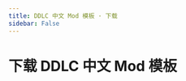 ```yaml
---
title: DDLC 中文 Mod 模板 · 下载
sidebar: False
---
```

# 下载 DDLC 中文 Mod 模板
<!-- <template>
  <a-breadcrumb>
    <a-breadcrumb-item><a href="/">DokiMod</a></a-breadcrumb-item>
    <a-breadcrumb-item><a href="/products">下载</a></a-breadcrumb-item>
    <a-breadcrumb-item><a href="/products/cnmodtemp">DDLC 中文 Mod 模板</a></a-breadcrumb-item>
  </a-breadcrumb>
</template> -->

<template>
  <a-steps :current="0" size="small">
    <a-step title="DDLC 本体" />
    <a-step title="Ren'Py SDK" />
    <a-step title="中文 Mod 模板" />
    <a-step title="中文字体包" />
  </a-steps>
</template>